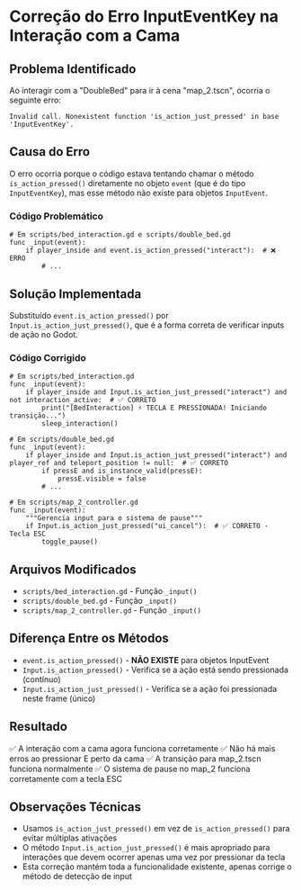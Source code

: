 # Correção do Erro InputEventKey na Interação com a Cama

## Problema Identificado
Ao interagir com a "DoubleBed" para ir à cena "map_2.tscn", ocorria o seguinte erro:
```
Invalid call. Nonexistent function 'is_action_just_pressed' in base 'InputEventKey'.
```

## Causa do Erro
O erro ocorria porque o código estava tentando chamar o método `is_action_pressed()` diretamente no objeto `event` (que é do tipo `InputEventKey`), mas esse método não existe para objetos `InputEvent`.

### Código Problemático
```gdscript
# Em scripts/bed_interaction.gd e scripts/double_bed.gd
func _input(event):
    if player_inside and event.is_action_pressed("interact"):  # ❌ ERRO
        # ...
```

## Solução Implementada
Substituído `event.is_action_pressed()` por `Input.is_action_just_pressed()`, que é a forma correta de verificar inputs de ação no Godot.

### Código Corrigido
```gdscript
# Em scripts/bed_interaction.gd
func _input(event):
    if player_inside and Input.is_action_just_pressed("interact") and not interaction_active:  # ✅ CORRETO
        print("[BedInteraction] ⚡ TECLA E PRESSIONADA! Iniciando transição...")
        sleep_interaction()

# Em scripts/double_bed.gd  
func _input(event):
    if player_inside and Input.is_action_just_pressed("interact") and player_ref and teleport_position != null:  # ✅ CORRETO
        if pressE and is_instance_valid(pressE):
            pressE.visible = false
        # ...

# Em scripts/map_2_controller.gd
func _input(event):
    """Gerencia input para o sistema de pause"""
    if Input.is_action_just_pressed("ui_cancel"):  # ✅ CORRETO - Tecla ESC
        toggle_pause()
```

## Arquivos Modificados
- `scripts/bed_interaction.gd` - Função `_input()`
- `scripts/double_bed.gd` - Função `_input()`
- `scripts/map_2_controller.gd` - Função `_input()`

## Diferença Entre os Métodos
- `event.is_action_pressed()` - **NÃO EXISTE** para objetos InputEvent
- `Input.is_action_pressed()` - Verifica se a ação está sendo pressionada (contínuo)
- `Input.is_action_just_pressed()` - Verifica se a ação foi pressionada neste frame (único)

## Resultado
✅ A interação com a cama agora funciona corretamente
✅ Não há mais erros ao pressionar E perto da cama
✅ A transição para map_2.tscn funciona normalmente
✅ O sistema de pause no map_2 funciona corretamente com a tecla ESC

## Observações Técnicas
- Usamos `is_action_just_pressed()` em vez de `is_action_pressed()` para evitar múltiplas ativações
- O método `Input.is_action_just_pressed()` é mais apropriado para interações que devem ocorrer apenas uma vez por pressionar da tecla
- Esta correção mantém toda a funcionalidade existente, apenas corrige o método de detecção de input 